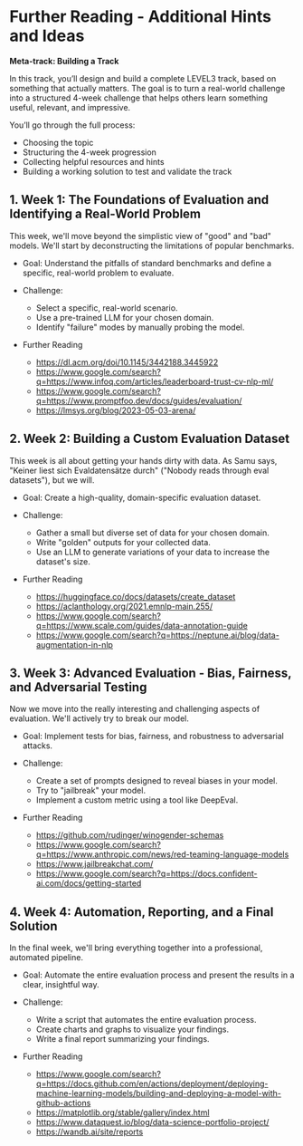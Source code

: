 <!--
Copyright 2025 Aleph Alpha GmbH and Aleph Alpha Research GmbH
Licensed under the Apache License, Version 2.0. See LICENSE file.
-->
# Further Reading - Additional Hints and Ideas
**Meta-track: Building a Track**

In this track, you’ll design and build a complete LEVEL3 track, based on something that actually matters. The goal is to turn a real-world challenge into a structured 4-week challenge that helps others learn something useful, relevant, and impressive.

You’ll go through the full process:  
- Choosing the topic  
- Structuring the 4-week progression  
- Collecting helpful resources and hints  
- Building a working solution to test and validate the track  

## 1. Week 1: The Foundations of Evaluation and Identifying a Real-World Problem
This week, we'll move beyond the simplistic view of "good" and "bad" models. We'll start by deconstructing the limitations of popular benchmarks.

* Goal: Understand the pitfalls of standard benchmarks and define a specific, real-world problem to evaluate.

* Challenge:
  * Select a specific, real-world scenario.
  * Use a pre-trained LLM for your chosen domain.
  * Identify "failure" modes by manually probing the model.
 
* Further Reading
  * https://dl.acm.org/doi/10.1145/3442188.3445922
  * https://www.google.com/search?q=https://www.infoq.com/articles/leaderboard-trust-cv-nlp-ml/
  * https://www.google.com/search?q=https://www.promptfoo.dev/docs/guides/evaluation/
  * https://lmsys.org/blog/2023-05-03-arena/ 


## 2. Week 2: Building a Custom Evaluation Dataset
This week is all about getting your hands dirty with data. As Samu says, "Keiner liest sich Evaldatensätze durch" ("Nobody reads through eval datasets"), but we will.

* Goal: Create a high-quality, domain-specific evaluation dataset.

* Challenge:
  * Gather a small but diverse set of data for your chosen domain.
  * Write "golden" outputs for your collected data.
  * Use an LLM to generate variations of your data to increase the dataset's size.
 
* Further Reading
  * https://huggingface.co/docs/datasets/create_dataset
  * https://aclanthology.org/2021.emnlp-main.255/
  * https://www.google.com/search?q=https://www.scale.com/guides/data-annotation-guide
  * https://www.google.com/search?q=https://neptune.ai/blog/data-augmentation-in-nlp



## 3. Week 3: Advanced Evaluation - Bias, Fairness, and Adversarial Testing
Now we move into the really interesting and challenging aspects of evaluation. We'll actively try to break our model.

* Goal: Implement tests for bias, fairness, and robustness to adversarial attacks.

* Challenge:
  * Create a set of prompts designed to reveal biases in your model.
  * Try to "jailbreak" your model.
  * Implement a custom metric using a tool like DeepEval.
 
* Further Reading
  * https://github.com/rudinger/winogender-schemas
  * https://www.google.com/search?q=https://www.anthropic.com/news/red-teaming-language-models
  * https://www.jailbreakchat.com/
  * https://www.google.com/search?q=https://docs.confident-ai.com/docs/getting-started


## 4. Week 4: Automation, Reporting, and a Final Solution
In the final week, we'll bring everything together into a professional, automated pipeline.

* Goal: Automate the entire evaluation process and present the results in a clear, insightful way.

* Challenge:
  * Write a script that automates the entire evaluation process.
  * Create charts and graphs to visualize your findings.
  * Write a final report summarizing your findings.
 
* Further Reading
  * https://www.google.com/search?q=https://docs.github.com/en/actions/deployment/deploying-machine-learning-models/building-and-deploying-a-model-with-github-actions
  * https://matplotlib.org/stable/gallery/index.html
  * https://www.dataquest.io/blog/data-science-portfolio-project/
  * https://wandb.ai/site/reports
 
  
